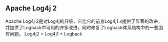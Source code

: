 Apache Log4j 2
-----------------------
Apache Log4j 2是对Log4j的升级，它比它的前身Log4j1.x提供了显著的改进，并提供了Logback中可用的许多改进，同时修复了Logback体系结构中的一些固有问题。
Log4j2 >  Log4j1 + Logback


